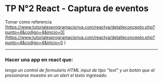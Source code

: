 # TP N°2 React - Captura de eventos
Tomar como referencia [https://www.tutorialesprogramacionya.com/reactya/detalleconcepto.php?punto=4&codigo=4&inicio=0](https://www.tutorialesprogramacionya.com/reactya/detalleconcepto.php?punto=4&codigo=4&inicio=0 )
<hr />

### Hacer una app en react que:


*tenga un control de formulario HTML input de tipo "text" y un botón que al presionarse muestre en un alert el texto ingresado.*
